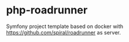 # php-roadrunner

Symfony project template based on docker with https://github.com/spiral/roadrunner as server.
